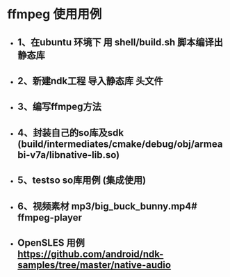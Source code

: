 # ffmpeg 使用用例
- ## 1、在ubuntu 环境下 用 shell/build.sh 脚本编译出静态库
- ## 2、新建ndk工程 导入静态库 头文件
- ## 3、编写ffmpeg方法
- ## 4、封装自己的so库及sdk (build/intermediates/cmake/debug/obj/armeabi-v7a/libnative-lib.so)
- ## 5、testso so库用例  (集成使用)
- ## 6、视频素材 mp3/big_buck_bunny.mp4# ffmpeg-player


- ## OpenSLES 用例   https://github.com/android/ndk-samples/tree/master/native-audio
